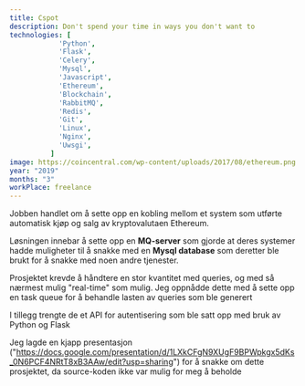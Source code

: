 ```yaml
---
title: Cspot
description: Don't spend your time in ways you don't want to
technologies: [
            'Python',
            'Flask',
            'Celery',
            'Mysql',
            'Javascript',
            'Ethereum',
            'Blockchain',
            'RabbitMQ',
            'Redis',
            'Git',
            'Linux',
            'Nginx',
            'Uwsgi',
          ]
image: https://coincentral.com/wp-content/uploads/2017/08/ethereum.png
year: "2019"
months: "3"
workPlace: freelance
---
```


Jobben handlet om å sette opp en kobling mellom et system som
utførte automatisk kjøp og salg av kryptovalutaen Ethereum.

Løsningen innebar å sette opp en
**MQ-server** som gjorde at deres systemer hadde
muligheter til å snakke med en **Mysql database** som
deretter ble brukt for å snakke med noen andre tjenester.

Prosjektet krevde å håndtere en stor kvantitet med queries, og med
så nærmest mulig "real-time" som mulig. Jeg oppnådde dette med å
sette opp en task queue for å behandle lasten av queries som ble
generert

I tillegg trengte de et API for autentisering som ble satt opp med
bruk av Python og Flask

Jeg lagde en kjapp presentasjon ("https://docs.google.com/presentation/d/1LXkCFgN9XUgF9BPWpkgx5dKs_0N6PCF4NRtT8xB3AAw/edit?usp=sharing")
for å snakke om dette prosjektet, da source-koden ikke var mulig for
meg å beholde